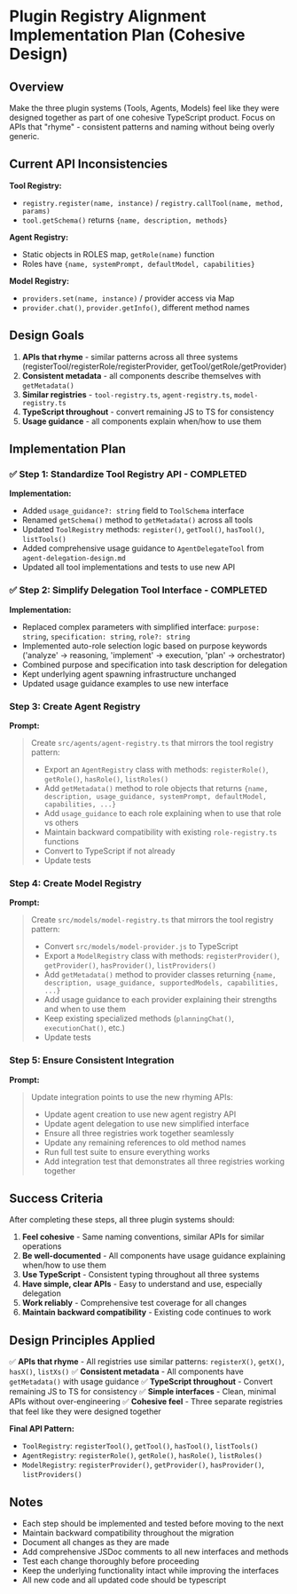 # Plugin Registry Alignment Implementation Plan (Cohesive Design)

## Overview

Make the three plugin systems (Tools, Agents, Models) feel like they were designed together as part of one cohesive TypeScript product. Focus on APIs that "rhyme" - consistent patterns and naming without being overly generic.

## Current API Inconsistencies

**Tool Registry:**
- `registry.register(name, instance)` / `registry.callTool(name, method, params)`  
- `tool.getSchema()` returns `{name, description, methods}`

**Agent Registry:**
- Static objects in ROLES map, `getRole(name)` function
- Roles have `{name, systemPrompt, defaultModel, capabilities}`

**Model Registry:**
- `providers.set(name, instance)` / provider access via Map
- `provider.chat()`, `provider.getInfo()`, different method names

## Design Goals

1. **APIs that rhyme** - similar patterns across all three systems (registerTool/registerRole/registerProvider, getTool/getRole/getProvider)
2. **Consistent metadata** - all components describe themselves with `getMetadata()` 
3. **Similar registries** - `tool-registry.ts`, `agent-registry.ts`, `model-registry.ts`
4. **TypeScript throughout** - convert remaining JS to TS for consistency
5. **Usage guidance** - all components explain when/how to use them

## Implementation Plan

### ✅ Step 1: Standardize Tool Registry API - COMPLETED

**Implementation:**
- Added `usage_guidance?: string` field to `ToolSchema` interface
- Renamed `getSchema()` method to `getMetadata()` across all tools
- Updated `ToolRegistry` methods: `register()`, `getTool()`, `hasTool()`, `listTools()`
- Added comprehensive usage guidance to `AgentDelegateTool` from `agent-delegation-design.md`
- Updated all tool implementations and tests to use new API

### ✅ Step 2: Simplify Delegation Tool Interface - COMPLETED

**Implementation:**
- Replaced complex parameters with simplified interface: `purpose: string`, `specification: string`, `role?: string`
- Implemented auto-role selection logic based on purpose keywords ('analyze' → reasoning, 'implement' → execution, 'plan' → orchestrator)
- Combined purpose and specification into task description for delegation
- Kept underlying agent spawning infrastructure unchanged
- Updated usage guidance examples to use new interface

### Step 3: Create Agent Registry

**Prompt:**
> Create `src/agents/agent-registry.ts` that mirrors the tool registry pattern:
> - Export an `AgentRegistry` class with methods: `registerRole()`, `getRole()`, `hasRole()`, `listRoles()`
> - Add `getMetadata()` method to role objects that returns `{name, description, usage_guidance, systemPrompt, defaultModel, capabilities, ...}`
> - Add `usage_guidance` to each role explaining when to use that role vs others
> - Maintain backward compatibility with existing `role-registry.ts` functions
> - Convert to TypeScript if not already
> - Update tests

### Step 4: Create Model Registry

**Prompt:**
> Create `src/models/model-registry.ts` that mirrors the tool registry pattern:
> - Convert `src/models/model-provider.js` to TypeScript
> - Export a `ModelRegistry` class with methods: `registerProvider()`, `getProvider()`, `hasProvider()`, `listProviders()`
> - Add `getMetadata()` method to provider classes returning `{name, description, usage_guidance, supportedModels, capabilities, ...}`
> - Add usage guidance to each provider explaining their strengths and when to use them
> - Keep existing specialized methods (`planningChat()`, `executionChat()`, etc.)
> - Update tests

### Step 5: Ensure Consistent Integration

**Prompt:**
> Update integration points to use the new rhyming APIs:
> - Update agent creation to use new agent registry API
> - Update agent delegation to use new simplified interface  
> - Ensure all three registries work together seamlessly
> - Update any remaining references to old method names
> - Run full test suite to ensure everything works
> - Add integration test that demonstrates all three registries working together

## Success Criteria

After completing these steps, all three plugin systems should:

1. **Feel cohesive** - Same naming conventions, similar APIs for similar operations
2. **Be well-documented** - All components have usage guidance explaining when/how to use them
3. **Use TypeScript** - Consistent typing throughout all three systems
4. **Have simple, clear APIs** - Easy to understand and use, especially delegation
5. **Work reliably** - Comprehensive test coverage for all changes
6. **Maintain backward compatibility** - Existing code continues to work

## Design Principles Applied

✅ **APIs that rhyme** - All registries use similar patterns: `registerX()`, `getX()`, `hasX()`, `listXs()`
✅ **Consistent metadata** - All components have `getMetadata()` with usage guidance
✅ **TypeScript throughout** - Convert remaining JS to TS for consistency
✅ **Simple interfaces** - Clean, minimal APIs without over-engineering
✅ **Cohesive feel** - Three separate registries that feel like they were designed together

**Final API Pattern:**
- `ToolRegistry`: `registerTool()`, `getTool()`, `hasTool()`, `listTools()`
- `AgentRegistry`: `registerRole()`, `getRole()`, `hasRole()`, `listRoles()`  
- `ModelRegistry`: `registerProvider()`, `getProvider()`, `hasProvider()`, `listProviders()`

## Notes

- Each step should be implemented and tested before moving to the next
- Maintain backward compatibility throughout the migration
- Document all changes as they are made
- Add comprehensive JSDoc comments to all new interfaces and methods
- Test each change thoroughly before proceeding
- Keep the underlying functionality intact while improving the interfaces
- All new code and all updated code should be typescript
